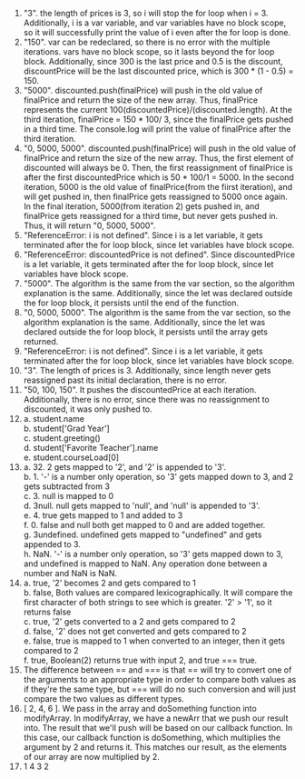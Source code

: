 1. "3". the length of prices is 3, so i will stop the for loop when i = 3. Additionally, i is a var variable, and var variables have no block scope, so it will successfully print the value of i even after the for loop is done.
2. "150". var can be redeclared, so there is no error with the multiple iterations. vars have no block scope, so it lasts beyond the for loop block. Additionally, since 300 is the last price and 0.5 is the discount, discountPrice will be the last discounted price, which is 300 * (1 - 0.5) = 150.
3. "5000". discounted.push(finalPrice) will push in the old value of finalPrice and return the size of the new array. Thus, finalPrice represents the current 100(discountedPrice)/(discounted.length). At the third iteration, finalPrice = 150 * 100/ 3, since the finalPrice gets pushed in a third time. The console.log will print the value of finalPrice after the third iteration.
4. "0, 5000, 5000". discounted.push(finalPrice) will push in the old value of finalPrice and return the size of the new array. Thus, the first element of discounted will always be 0. Then, the first reassignment of finalPrice is after the first discountedPrice which is 50 * 100/1 = 5000. In the second iteration, 5000 is the old value of finalPrice(from the fiirst iteration), and will get pushed in, then finalPrice gets reassigned to 5000 once again. In the final iteration, 5000(from iteration 2) gets pushed in, and finalPrice gets reassigned for a third time, but never gets pushed in. Thus, it will return "0, 5000, 5000".
5. "ReferenceError: i is not defined". Since i is a let variable, it gets terminated after the for loop block, since let variables have block scope.
6. "ReferenceError: discountedPrice is not defined". Since discountedPrice is a let variable, it gets terminated after the for loop block, since let variables have block scope.
7. "5000". The algorithm is the same from the var section, so the algorithm explanation is the same. Additionally, since the let was declared outside the for loop block, it persists until the end of the function.
8. "0, 5000, 5000". The algorithm is the same from the var section, so the algorithm explanation is the same. Additionally, since the let was declared outside the for loop block, it persists until the array gets returned.
9. "ReferenceError: i is not defined". Since i is a let variable, it gets terminated after the for loop block, since let variables have block scope.
10. "3". The length of prices is 3. Additionally, since length never gets reassigned past its initial declaration, there is no error.
11. "50, 100, 150". It pushes the discountedPrice at each iteration. Additionally, there is no error, since there was no reassignment to discounted, it was only pushed to.
12. a. student.name<br />
    b. student['Grad Year']<br />
    c. student.greeting()<br />
    d. student['Favorite Teacher'].name<br />
    e. student.courseLoad[0]
13. a. 32. 2 gets mapped to '2', and '2' is appended to '3'.<br />
    b. 1. '-' is a number only operation, so '3' gets mapped down to 3, and 2 gets subtracted from 3<br />
    c. 3. null is mapped to 0<br />
    d. 3null. null gets mapped to 'null', and 'null' is appended to '3'.<br />
    e. 4. true gets mapped to 1 and added to 3<br />
    f. 0. false and null both get mapped to 0 and are added together. <br />
    g. 3undefined. undefined gets mapped to "undefined" and gets appended to 3.<br />
    h. NaN. '-' is a number only operation, so '3' gets mapped down to 3, and undefined is mapped to NaN. Any operation done between a number and NaN is NaN.<br />
14. a. true, '2' becomes 2 and gets compared to 1<br />
    b. false, Both values are compared lexicographically. It will compare the first character of both strings to see which is greater. '2' > '1', so it returns false <br />
    c. true, '2' gets converted to a 2 and gets compared to 2<br />
    d. false, '2' does not get converted and gets compared to 2<br />
    e. false, true is mapped to 1 when converted to an integer, then it gets compared to 2<br />
    f. true, Boolean(2) returns true with input 2, and true === true.<br />
15. The difference between == and === is that == will try to convert one of the arguments to an appropriate type in order to compare both values as if they're the same type, but === will do no such conversion and will just compare the two values as different types.
17. [ 2, 4, 6 ]. We pass in the array and doSomething function into modifyArray. In modifyArray, we have a newArr that we push our result into. The result that we'll push will be based on our callback function. In this case, our callback function is doSomething, which multiplies the argument by 2 and returns it. This matches our result, as the elements of our array are now multiplied by 2.
18. 1
    4
    3
    2 
